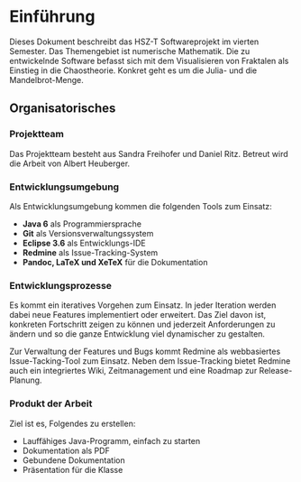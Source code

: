 # Einführung #

Dieses Dokument beschreibt das HSZ-T Softwareprojekt im vierten Semester. Das
Themengebiet ist numerische Mathematik. Die zu entwickelnde Software befasst
sich mit dem Visualisieren von Fraktalen als Einstieg in die Chaostheorie.
Konkret geht es um die Julia- und die Mandelbrot-Menge.


## Organisatorisches ##

### Projektteam ###

Das Projektteam besteht aus Sandra Freihofer und Daniel Ritz. Betreut wird die
Arbeit von Albert Heuberger.


### Entwicklungsumgebung ###

Als Entwicklungsumgebung kommen die folgenden Tools zum Einsatz:

* **Java 6** als Programmiersprache
* **Git** als Versionsverwaltungssystem
* **Eclipse 3.6** als Entwicklungs-IDE
* **Redmine** als Issue-Tracking-System
* **Pandoc, LaTeX und XeTeX** für die Dokumentation


### Entwicklungsprozesse ###

Es kommt ein iteratives Vorgehen zum Einsatz. In jeder Iteration werden dabei
neue Features implementiert oder erweitert. Das Ziel davon ist, konkreten
Fortschritt zeigen zu können und jederzeit Anforderungen zu ändern und so die
ganze Entwicklung viel dynamischer zu gestalten.

Zur Verwaltung der Features und Bugs kommt Redmine als webbasiertes
Issue-Tacking-Tool zum Einsatz. Neben dem Issue-Tracking bietet Redmine auch
ein integriertes Wiki, Zeitmanagement und eine Roadmap zur Release-Planung.


### Produkt der Arbeit ###

Ziel ist es, Folgendes zu erstellen:

* Lauffähiges Java-Programm, einfach zu starten
* Dokumentation als PDF
* Gebundene Dokumentation
* Präsentation für die Klasse
